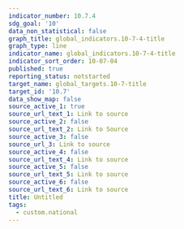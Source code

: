 ```yaml
---
indicator_number: 10.7.4
sdg_goal: '10'
data_non_statistical: false
graph_title: global_indicators.10-7-4-title
graph_type: line
indicator_name: global_indicators.10-7-4-title
indicator_sort_order: 10-07-04
published: true
reporting_status: notstarted
target_name: global_targets.10-7-title
target_id: '10.7'
data_show_map: false
source_active_1: true
source_url_text_1: Link to source
source_active_2: false
source_url_text_2: Link to Source
source_active_3: false
source_url_3: Link to source
source_active_4: false
source_url_text_4: Link to source
source_active_5: false
source_url_text_5: Link to source
source_active_6: false
source_url_text_6: Link to source
title: Untitled
tags:
  - custom.national
---
```


